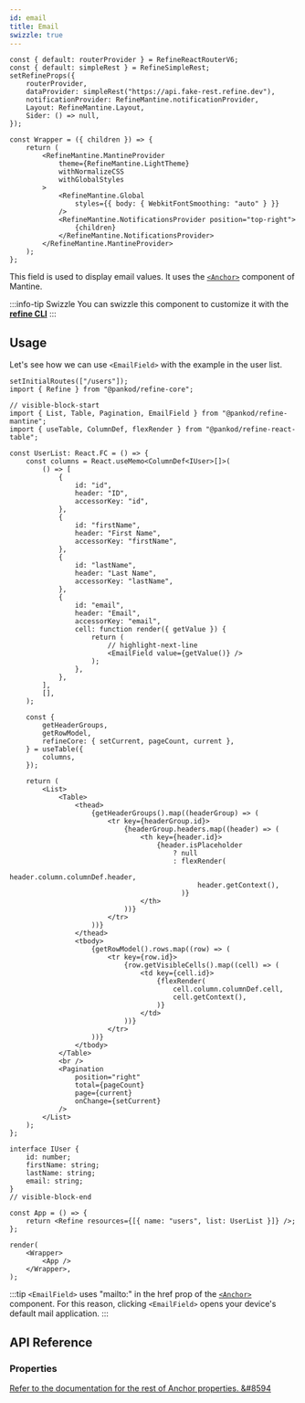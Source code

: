 ```yaml
---
id: email
title: Email
swizzle: true
---
```


```tsx live shared
const { default: routerProvider } = RefineReactRouterV6;
const { default: simpleRest } = RefineSimpleRest;
setRefineProps({
    routerProvider,
    dataProvider: simpleRest("https://api.fake-rest.refine.dev"),
    notificationProvider: RefineMantine.notificationProvider,
    Layout: RefineMantine.Layout,
    Sider: () => null,
});

const Wrapper = ({ children }) => {
    return (
        <RefineMantine.MantineProvider
            theme={RefineMantine.LightTheme}
            withNormalizeCSS
            withGlobalStyles
        >
            <RefineMantine.Global
                styles={{ body: { WebkitFontSmoothing: "auto" } }}
            />
            <RefineMantine.NotificationsProvider position="top-right">
                {children}
            </RefineMantine.NotificationsProvider>
        </RefineMantine.MantineProvider>
    );
};
```

This field is used to display email values. It uses the [`<Anchor>`](https://mantine.dev/core/anchor) component of Mantine.

:::info-tip Swizzle
You can swizzle this component to customize it with the [**refine CLI**](/docs/packages/documentation/cli)
:::

## Usage

Let's see how we can use `<EmailField>` with the example in the user list.

```tsx live url=http://localhost:3000/users previewHeight=420px hideCode
setInitialRoutes(["/users"]);
import { Refine } from "@pankod/refine-core";

// visible-block-start
import { List, Table, Pagination, EmailField } from "@pankod/refine-mantine";
import { useTable, ColumnDef, flexRender } from "@pankod/refine-react-table";

const UserList: React.FC = () => {
    const columns = React.useMemo<ColumnDef<IUser>[]>(
        () => [
            {
                id: "id",
                header: "ID",
                accessorKey: "id",
            },
            {
                id: "firstName",
                header: "First Name",
                accessorKey: "firstName",
            },
            {
                id: "lastName",
                header: "Last Name",
                accessorKey: "lastName",
            },
            {
                id: "email",
                header: "Email",
                accessorKey: "email",
                cell: function render({ getValue }) {
                    return (
                        // highlight-next-line
                        <EmailField value={getValue()} />
                    );
                },
            },
        ],
        [],
    );

    const {
        getHeaderGroups,
        getRowModel,
        refineCore: { setCurrent, pageCount, current },
    } = useTable({
        columns,
    });

    return (
        <List>
            <Table>
                <thead>
                    {getHeaderGroups().map((headerGroup) => (
                        <tr key={headerGroup.id}>
                            {headerGroup.headers.map((header) => (
                                <th key={header.id}>
                                    {header.isPlaceholder
                                        ? null
                                        : flexRender(
                                              header.column.columnDef.header,
                                              header.getContext(),
                                          )}
                                </th>
                            ))}
                        </tr>
                    ))}
                </thead>
                <tbody>
                    {getRowModel().rows.map((row) => (
                        <tr key={row.id}>
                            {row.getVisibleCells().map((cell) => (
                                <td key={cell.id}>
                                    {flexRender(
                                        cell.column.columnDef.cell,
                                        cell.getContext(),
                                    )}
                                </td>
                            ))}
                        </tr>
                    ))}
                </tbody>
            </Table>
            <br />
            <Pagination
                position="right"
                total={pageCount}
                page={current}
                onChange={setCurrent}
            />
        </List>
    );
};

interface IUser {
    id: number;
    firstName: string;
    lastName: string;
    email: string;
}
// visible-block-end

const App = () => {
    return <Refine resources={[{ name: "users", list: UserList }]} />;
};

render(
    <Wrapper>
        <App />
    </Wrapper>,
);
```

:::tip
`<EmailField>` uses "mailto:" in the href prop of the [`<Anchor>`](https://mantine.dev/core/anchor) component. For this reason, clicking `<EmailField>` opens your device's default mail application.
:::

## API Reference

### Properties

<PropsTable module="@pankod/refine-mantine/EmailField" />

[Refer to the documentation for the rest of Anchor properties. &#8594](https://mantine.dev/core/anchor?t=props)
